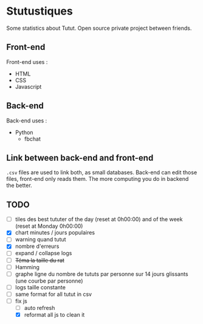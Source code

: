 # Stutustiques

Some statistics about Tutut.
Open source private project between friends.

## Front-end

Front-end uses :
- HTML
- CSS
- Javascript

## Back-end

Back-end uses :
- Python
  - fbchat

## Link between back-end and front-end

`.csv` files are used to link both, as small databases. Back-end can edit those files, front-end only reads them.
The more computing you do in backend the better.

## TODO
- [ ] tiles des best tututer of the day (reset at 0h00:00) and of the week (reset at Monday 0h00:00)
- [x] chart minutes / jours populaires
- [ ] warning quand tutut 
- [x] nombre d'erreurs
- [ ] expand / collapse logs
- [ ] ~~Téma la taille du rat~~
- [ ] Hamming
- [ ] graphe ligne du nombre de tututs par personne sur 14 jours glissants (une courbe par personne)
- [ ] logs taille constante
- [ ] same format for all tutut in csv
- [ ] fix js
  - [ ] auto refresh
  - [x] reformat all js to clean it
